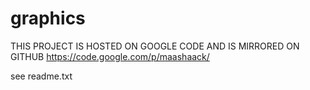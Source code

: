 graphics
========

THIS PROJECT IS HOSTED ON GOOGLE CODE AND IS MIRRORED ON GITHUB
https://code.google.com/p/maashaack/


see readme.txt

